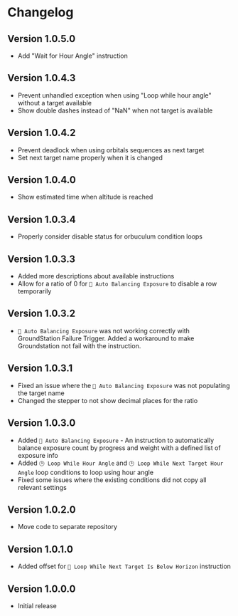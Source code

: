 ﻿# Changelog

## Version 1.0.5.0
- Add "Wait for Hour Angle" instruction

## Version 1.0.4.3
- Prevent unhandled exception when using "Loop while hour angle" without a target available
- Show double dashes instead of "NaN" when not target is available

## Version 1.0.4.2
- Prevent deadlock when using orbitals sequences as next target
- Set next target name properly when it is changed

## Version 1.0.4.0
- Show estimated time when altitude is reached

## Version 1.0.3.4
- Properly consider disable status for orbuculum condition loops

## Version 1.0.3.3
- Added more descriptions about available instructions
- Allow for a ratio of 0 for `🧙 Auto Balancing Exposure` to disable a row temporarily

## Version 1.0.3.2
- `🧙 Auto Balancing Exposure` was not working correctly with GroundStation Failure Trigger. Added a workaround to make Groundstation not fail with the instruction.

## Version 1.0.3.1
- Fixed an issue where the `🧙 Auto Balancing Exposure` was not populating the target name
- Changed the stepper to not show decimal places for the ratio

## Version 1.0.3.0
- Added `🧙 Auto Balancing Exposure` - An instruction to automatically balance exposure count by progress and weight with a defined list of exposure info
- Added `🕑 Loop While Hour Angle` and `🕑 Loop While Next Target Hour Angle` loop conditions to loop using hour angle
- Fixed some issues where the existing conditions did not copy all relevant settings

## Version 1.0.2.0
- Move code to separate repository

## Version 1.0.1.0

- Added offset for `🔮 Loop While Next Target Is Below Horizon` instruction

## Version 1.0.0.0

- Initial release